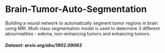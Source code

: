 # Brain-Tumor-Auto-Segmentation
Building a neural network to automatically segment tumor regions in brain using MRI. Multi class segmentation model is used to determine 3 different abnormalities - edema, non-enhancing tumors and enhancing tumors.

##### Dataset:  arxiv.org/abs/1902.09063
